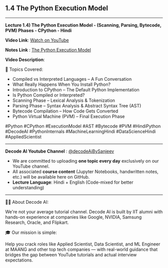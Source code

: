 ## 1.4 The Python Execution Model

---
**Lecture 1.4) The Python Execution Model - (Scanning, Parsing, Bytecode, PVM) Phases - CPython - Hindi**

**Video Link**: [Watch on YouTube](https://youtu.be/bI-oSPO8zdY?si=MzUzfv0KqsKfD29q)

**Notes Link** : [The Python Execution Model](https://github.com/Decode-AI-By-Sanjeev/Decode-AI/tree/main/Section%2001%20-%20Decode%20Python%20for%20ML%20A2Z/1.04%20%5BBonus%20Section%5D%20The%20Python%20Execution%20Model)


**Video Description**:

📘 Topics Covered:
- Compiled vs Interpreted Languages – A Fun Conversation
- What Really Happens When You Install Python?
- Introduction to CPython – The Default Python Implementation
- Is Python Compiled or Interpreted?
- Scanning Phase – Lexical Analysis & Tokenization
- Parsing Phase – Syntax Analysis & Abstract Syntax Tree (AST)
- Bytecode Compilation – How Code Gets Converted
- Python Virtual Machine (PVM) – Final Execution Phase

#Python #CPython #ExecutionModel #AST #Bytecode #PVM #HindiPython #DecodeAI #PythonInternals #MachineLearningHindi #DataScienceHindi #AppliedScientist

---

**Decode AI Youtube Channel** : [@decodeAiBySanjeev](https://www.youtube.com/@decodeAiBySanjeev)
- We are committed to uploading **one topic every day** exclusively on our YouTube channel.
- All associated **course content** (Jupyter Notebooks, handwritten notes, etc.) will be available here on GitHub.
- **Lecture Language**: Hindi + English (Code-mixed for better understanding)

---
👨‍💻 About Decode AI:

We're not your average tutorial channel. Decode AI is built by IIT alumni with hands-on experience at companies like Google, NVIDIA, Samsung Research, Oracle, and Flipkart.

🎓 Our mission is simple:

Help you crack roles like Applied Scientist, Data Scientist, and ML Engineer at MAANG and other top tech companies — with real-world guidance that bridges the gap between YouTube tutorials and actual interview expectations.





